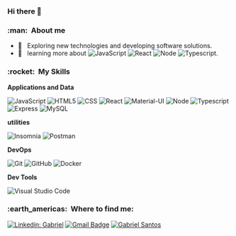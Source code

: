 ### Hi there 👋

<h3> :man: &nbsp;About me </h3>

- 🤔 &nbsp; Exploring new technologies and developing software solutions.
- 🌱 &nbsp; learning more about ![JavaScript](https://img.shields.io/badge/JavaScript-323330?style=for-the-badge&logo=javascript&logoColor=F7DF1) ![React](https://img.shields.io/badge/React-20232A?style=for-the-badge&logo=react&logoColor=61DAFB) ![Node](https://img.shields.io/badge/Node.js-43853D?style=for-the-badge&logo=node.js&logoColor=white) ![Typescript](https://img.shields.io/badge/TypeScript-007ACC?style=for-the-badge&logo=typescript&logoColor=white).

<h3> :rocket: &nbsp;My Skills </h3>

**Applications and Data**

  ![JavaScript](https://img.shields.io/badge/JavaScript-323330?style=for-the-badge&logo=javascript&logoColor=F7DF1)
  ![HTML5](https://img.shields.io/badge/HTML5-E34F26?style=for-the-badge&logo=html5&logoColor=white)
  ![CSS](https://img.shields.io/badge/CSS3-1572B6?style=for-the-badge&logo=css3&logoColor=whit)
  ![React](https://img.shields.io/badge/React-20232A?style=for-the-badge&logo=react&logoColor=61DAFB)
  ![Material-UI](https://img.shields.io/badge/Material--UI-0081CB?style=for-the-badge&logo=material-ui&logoColor=white)
  ![Node](https://img.shields.io/badge/Node.js-43853D?style=for-the-badge&logo=node.js&logoColor=white)
  ![Typescript](https://img.shields.io/badge/TypeScript-007ACC?style=for-the-badge&logo=typescript&logoColor=white)
  ![Express](https://img.shields.io/badge/Express.js-404D59?style=for-the-badge)
  ![MySQL](https://img.shields.io/badge/MySQL-00000F?style=for-the-badge&logo=mysql&logoColor=white)

**utilities**

  ![Insomnia](https://img.shields.io/badge/-Insomnia-333333?style=flat&logo=insomnia)
  ![Postman](https://img.shields.io/badge/-Postman-333333?style=flat&logo=postman)

**DevOps**

  ![Git](https://img.shields.io/badge/-Git-333333?style=flat&logo=git)
  ![GitHub](https://img.shields.io/badge/-GitHub-333333?style=flat&logo=github)
  ![Docker](https://img.shields.io/badge/-Docker-333333?style=flat&logo=docker)

**Dev Tools**

  ![Visual Studio Code](https://img.shields.io/badge/-Visual%20Studio%20Code-333333?style=flat&logo=visual-studio-code&logoColor=007ACC)


<h3> :earth_americas: &nbsp;Where to find me: </h3> 

[![Linkedin: Gabriel](https://img.shields.io/badge/LinkedIn-0077B5?style=for-the-badge&logo=linkedin&logoColor=white)](https://www.linkedin.com/in/gabriel-santos-4563861a8/)
[![Gmail Badge](https://img.shields.io/badge/Gmail-D14836?style=for-the-badge&logo=gmail&logoColor=white)](mailto:gs61165@gmail.com)
[![Gabriel Santos]( https://img.shields.io/badge/GitHub-100000?style=for-the-badge&logo=github&logoColor=white)](https://github.com/GabrielSantos07)

